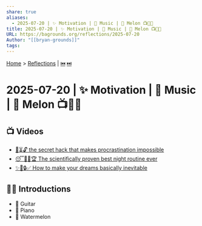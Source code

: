 ```yaml
---
share: true
aliases:
  - 2025-07-20 | ✨ Motivation | 🎹 Music | 🍉 Melon 📺👶🏼
title: 2025-07-20 | ✨ Motivation | 🎹 Music | 🍉 Melon 📺👶🏼
URL: https://bagrounds.org/reflections/2025-07-20
Author: "[[bryan-grounds]]"
tags: 
---
```

[Home](../index.md) > [Reflections](./index.md) | [⏮️](./2025-07-19.md) [⏭️](./2025-07-21.md)  
# 2025-07-20 | ✨ Motivation | 🎹 Music | 🍉 Melon 📺👶🏼  
## 📺 Videos  
- [🚫⏳🔓 the secret hack that makes procrastination impossible](../videos/the-secret-hack-that-makes-procrastination-impossible.md)  
- [😴🧪💯🏆 The scientifically proven best night routine ever](../videos/the-scientifically-proven-best-night-routine-ever.md)  
- [✨🎯🔒✅ How to make your dreams basically inevitable](../videos/how-to-make-your-dreams-basically-inevitable.md)  
  
## 👶🏼 Introductions  
- 🎸 Guitar  
- 🎹 Piano  
- 🍉 Watermelon